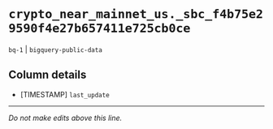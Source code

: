 # `crypto_near_mainnet_us._sbc_f4b75e29590f4e27b657411e725cb0ce`
`bq-1` | `bigquery-public-data`

## Column details
* [TIMESTAMP] `last_update`

-------------------------------------------------------------------------------
*Do not make edits above this line.*
